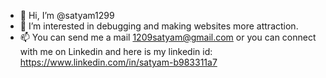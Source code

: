 - 👋 Hi, I’m @satyam1299
- 👀 I’m interested in debugging and making websites more attraction.
- 📫 You can send me a mail 1209satyam@gmail.com or you can connect with me on Linkedin and here is my linkedin id: https://www.linkedin.com/in/satyam-b983311a7

<!---

- 🌱 I’m currently learning skills for .
- 💞️ I’m looking to collaborate on ...
satyam1299/satyam1299 is a ✨ special ✨ repository because its `README.md` (this file) appears on your GitHub profile.
You can click the Preview link to take a look at your changes.
--->
